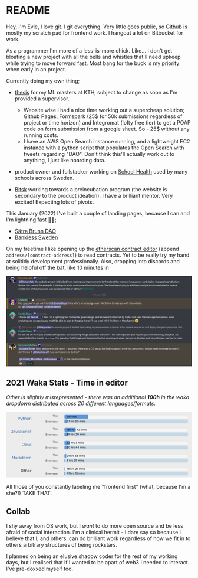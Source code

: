 # README

Hey, I'm Evie, I love git. I git everything. Very little goes public, so Github is mostly my scratch pad for frontend work. I hangout a lot on Bitbucket for work.

As a programmer I'm more of a less-is-more chick. Like... I don't get bloating a new project with all the bells and whistles that'll need upkeep while trying to move forward fast. Most bang for the buck is my priority when early in an project.

Currently doing my own thing;

- [thesis](https://thesis.stenqvist.co) for my ML masters at KTH, subject to change as soon as I'm provided a supervisor.
    + Website wise I had a nice time working out a supercheap solution; Github Pages, Formspark (25$ for 50k submissions regardless of project or time horizon) and Integromat (lofty free tier) to get a POAP code on form submission from a google sheet. So - 25$ without any running costs.
    + I have an AWS Open Search instance running, and a lightweight EC2 instance with a python script that populates the Open Search with tweets regarding "DAO". Don't think this'll actually work out to anything, I just like hoarding data.

- product owner and fullstacker working on [School Health](https://www.admentum.se/elevhalsa/) used by many schools across Sweden.

- [Bitsk](https://bitsk.it) working towards a preincubation program (the website is secondary to the product ideation). I have a brilliant mentor. Very excited! Expecting lots of pivots.

This January (2022) I've built a couple of landing pages, because I can and I'm lightning fast 🤷‍♀️;

- [Sätra Brunn DAO](https://www.satrabrunn.xyz/)
- [Bankless Sweden](https://www.bankless.se/)

On my freetime I like opening up the [etherscan contract editor](https://etherscan.deth.net/) (append `address/[contract-address]`) to read contracts. Yet to be really try my hand at solitidy development professionally. Also, dropping into discords and being helpful off the bat, like 10 minutes in

![miss-pro](miss-pro.png)

## 2021 Waka Stats - Time in editor

*Other is slightly misrepresented - there was an additional **100h** in the waka dropdown distributed across 20 different languages/formats*.

![waka](waka_2021.png)

All those of you constantly labeling me "frontend first" (what, because I'm a she?!) TAKE THAT.

## Collab

I shy away from OS work, but I *want* to do more open source and be less afraid of social interaction. I'm a clinical hermit - I dare say so because I believe that I, and others, can do brilliant work regardless of how we fit in to others arbitrary structures of being rockstars.

I planned on being an elusive shadow coder for the rest of my working days, but I realised that if I wanted to be apart of web3 I needed to interact. I've pre-doxxed myself too.
